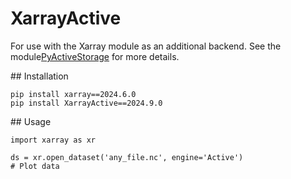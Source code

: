 # XarrayActive
For use with the Xarray module as an additional backend. See the module[PyActiveStorage](https://github.com/NCAS-CMS/PyActiveStorage) for more details.

## Installation

```
pip install xarray==2024.6.0
pip install XarrayActive==2024.9.0
```

## Usage

```
import xarray as xr

ds = xr.open_dataset('any_file.nc', engine='Active')
# Plot data

```